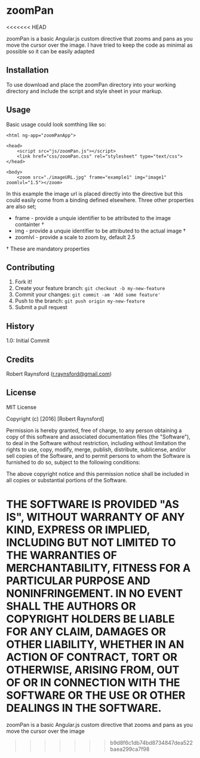 # zoomPan
<<<<<<< HEAD

zoomPan is a basic Angular.js custom directive that zooms and pans as you move the cursor over the image. I have tried to keep the code as minimal as possible so it can be easily adapted

## Installation

To use download and place the zoomPan directory into your working directory and include the script and style sheet in your markup.

## Usage

Basic usage could look somthing like so:
```http
<html ng-app="zoomPanApp">

<head>
	<script src="js/zoomPan.js"></script>
	<link href="css/zoomPan.css" rel="stylesheet" type="text/css">
</head>

<body>
	<zoom src="./imageURL.jpg" frame="example1" img="image1" zoomlvl="1.5"></zoom>
```
In this example the image url is placed directly into the directive but this could easily come from a binding defined elsewhere. 
Three other properties are also set;

* frame - provide a unquie identifier to be attributed to the image containter †
* img - provide a unquie identifier to be attributed to the actual image †
* zoomlvl - provide a scale to zoom by, default 2.5

† These are mandatory properties 

## Contributing

1. Fork it!
2. Create your feature branch: `git checkout -b my-new-feature`
3. Commit your changes: `git commit -am 'Add some feature'`
4. Push to the branch: `git push origin my-new-feature`
5. Submit a pull request

## History

1.0: Initial Commit

## Credits

Robert Raynsford (r.raynsford@gmail.com)

## License

MIT License

Copyright (c) [2016] [Robert Raynsford]

Permission is hereby granted, free of charge, to any person obtaining a copy
of this software and associated documentation files (the "Software"), to deal
in the Software without restriction, including without limitation the rights
to use, copy, modify, merge, publish, distribute, sublicense, and/or sell
copies of the Software, and to permit persons to whom the Software is
furnished to do so, subject to the following conditions:

The above copyright notice and this permission notice shall be included in all
copies or substantial portions of the Software.

THE SOFTWARE IS PROVIDED "AS IS", WITHOUT WARRANTY OF ANY KIND, EXPRESS OR
IMPLIED, INCLUDING BUT NOT LIMITED TO THE WARRANTIES OF MERCHANTABILITY,
FITNESS FOR A PARTICULAR PURPOSE AND NONINFRINGEMENT. IN NO EVENT SHALL THE
AUTHORS OR COPYRIGHT HOLDERS BE LIABLE FOR ANY CLAIM, DAMAGES OR OTHER
LIABILITY, WHETHER IN AN ACTION OF CONTRACT, TORT OR OTHERWISE, ARISING FROM,
OUT OF OR IN CONNECTION WITH THE SOFTWARE OR THE USE OR OTHER DEALINGS IN THE
SOFTWARE.
=======
zoomPan is a basic Angular.js custom directive that zooms and pans as you move the cursor over the image
>>>>>>> b9d8f6c1db74bd8734847dea522baea299ca7f98
